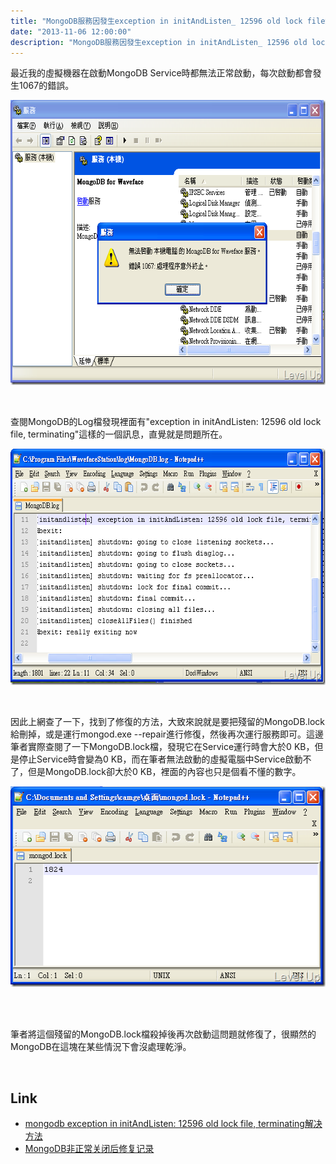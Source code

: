 ```yaml
---
title: "MongoDB服務因發生exception in initAndListen_ 12596 old lock file錯誤導致無法啟動的解決方案"
date: "2013-11-06 12:00:00"
description: "MongoDB服務因發生exception in initAndListen_ 12596 old lock file錯誤導致無法啟動的解決方案"
---
```


<p>最近我的虛擬機器在啟動MongoDB Service時都無法正常啟動，每次啟動都會發生1067的錯誤。</p>  <p><img style="border-bottom: 0px; border-left: 0px; border-top: 0px; border-right: 0px" border="0" alt="2012-05-23_100820" src="\images\posts\d001281b-a2c6-428f-84f6-e0b085a96d61\2012-05-23_100820_thumb.png" width="643" height="456" /></a></p>  <p> </p>  <p>查閱MongoDB的Log檔發現裡面有"exception in initAndListen: 12596 old lock file, terminating"這樣的一個訊息，直覺就是問題所在。</p>  <p><a href="http://files.dotblogs.com.tw/larrynung/1205/6da90c1eae08_B306/2012-05-23_100138_2.png"><img style="border-bottom: 0px; border-left: 0px; border-top: 0px; border-right: 0px" border="0" alt="2012-05-23_100138" src="\images\posts\d001281b-a2c6-428f-84f6-e0b085a96d61\2012-05-23_100138_thumb.png" width="643" height="378" /></a></p>  <p> </p>  <p>因此上網查了一下，找到了修復的方法，大致來說就是要把殘留的MongoDB.lock給刪掉，或是運行mongod.exe --repair進行修復，然後再次運行服務即可。這邊筆者實際查閱了一下MongoDB.lock檔，發現它在Service運行時會大於0 KB，但是停止Service時會變為0 KB，而在筆者無法啟動的虛擬電腦中Service啟動不了，但是MongoDB.lock卻大於0 KB，裡面的內容也只是個看不懂的數字。</p>  <p><a href="http://files.dotblogs.com.tw/larrynung/1205/6da90c1eae08_B306/2012-05-23_100756_2.png"><img style="border-bottom: 0px; border-left: 0px; border-top: 0px; border-right: 0px" border="0" alt="2012-05-23_100756" src="\images\posts\d001281b-a2c6-428f-84f6-e0b085a96d61\2012-05-23_100756_thumb.png" width="520" height="321" /></a>   </p>  <p> </p>  <p>筆者將這個殘留的MongoDB.lock檔殺掉後再次啟動這問題就修復了，很顯然的MongoDB在這塊在某些情況下會沒處理乾淨。</p>  <p> </p>  <h2>Link</h2>  <ul>   <li><a href="http://blog.sina.com.cn/s/blog_48e9691b0100x1ug.html" target="_blank">mongodb exception in initAndListen: 12596 old lock file, terminating解决方法</a> </li>    <li><a href="http://codingstandards.iteye.com/blog/1214093" target="_blank">MongoDB非正常关闭后修复记录 </li> </ul>
